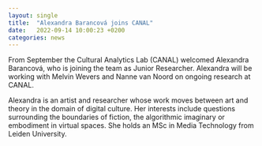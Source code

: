 ```yaml
---
layout: single
title:  "Alexandra Barancová joins CANAL"
date:   2022-09-14 10:00:23 +0200
categories: news
---
```


From September the Cultural Analytics Lab (CANAL) welcomed Alexandra Barancová, who is joining the team as Junior Researcher. Alexandra will be working with Melvin Wevers and Nanne van Noord on ongoing research at CANAL.

Alexandra is an artist and researcher whose work moves between art and theory in the domain of digital culture. Her interests include questions surrounding the boundaries of fiction, the algorithmic imaginary or embodiment in virtual spaces. She holds an MSc in Media Technology from Leiden University. 
